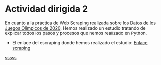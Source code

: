 # Actividad dirigida 2

En cuanto a la práctica de Web Scraping realizada sobre los [Datos de los Juegos Olímpicos de 2020](https://resultados.elpais.com/deportivos/juegos-olimpicos/medallero/). Hemos realizado un estudio tratando de explicar todos los pasos y procesos que hemos realizado en Python.

- El enlace del escraping donde hemos realizado el estudio: [Enlace scraping](https://nebrijas.github.io/periodismodedatos-mariofs17/scraping.html)



[sssss](https://nebrijas.github.io/periodismodedatos-mariofs17/scraping.html)
